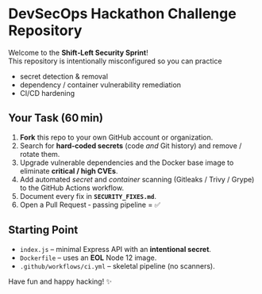 # DevSecOps Hackathon Challenge Repository

Welcome to the **Shift‑Left Security Sprint**!  
This repository is intentionally misconfigured so you can practice

* secret detection & removal  
* dependency / container vulnerability remediation  
* CI/CD hardening

## Your Task (60 min)

1. **Fork** this repo to your own GitHub account or organization.  
2. Search for **hard‑coded secrets** (code _and_ Git history) and remove / rotate them.  
3. Upgrade vulnerable dependencies and the Docker base image to eliminate **critical / high CVEs**.  
4. Add automated *secret* and *container* scanning (Gitleaks / Trivy / Grype) to the GitHub Actions workflow.  
5. Document every fix in **`SECURITY_FIXES.md`**.  
6. Open a Pull Request ‑ passing pipeline = ✅

## Starting Point

* `index.js` – minimal Express API with an **intentional secret**.  
* `Dockerfile` – uses an **EOL** Node 12 image.  
* `.github/workflows/ci.yml` – skeletal pipeline (no scanners).

Have fun and happy hacking! ✨

